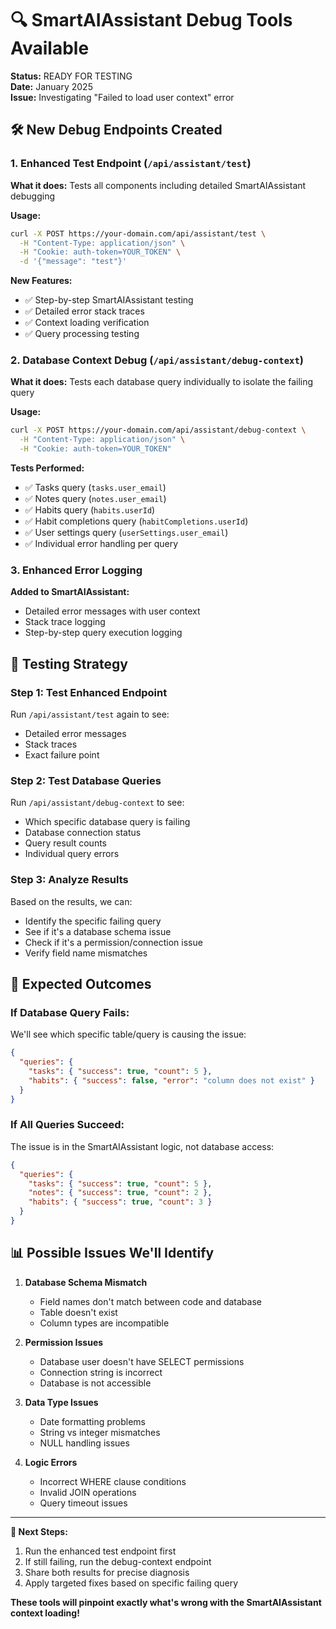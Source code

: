 # 🔍 SmartAIAssistant Debug Tools Available

**Status:** READY FOR TESTING  
**Date:** January 2025  
**Issue:** Investigating "Failed to load user context" error 

## 🛠️ **New Debug Endpoints Created**

### **1. Enhanced Test Endpoint** (`/api/assistant/test`)
**What it does:** Tests all components including detailed SmartAIAssistant debugging

**Usage:**
```bash
curl -X POST https://your-domain.com/api/assistant/test \
  -H "Content-Type: application/json" \
  -H "Cookie: auth-token=YOUR_TOKEN" \
  -d '{"message": "test"}'
```

**New Features:**
- ✅ Step-by-step SmartAIAssistant testing
- ✅ Detailed error stack traces
- ✅ Context loading verification
- ✅ Query processing testing

### **2. Database Context Debug** (`/api/assistant/debug-context`)
**What it does:** Tests each database query individually to isolate the failing query

**Usage:**
```bash
curl -X POST https://your-domain.com/api/assistant/debug-context \
  -H "Content-Type: application/json" \
  -H "Cookie: auth-token=YOUR_TOKEN"
```

**Tests Performed:**
- ✅ Tasks query (`tasks.user_email`)
- ✅ Notes query (`notes.user_email`)
- ✅ Habits query (`habits.userId`)
- ✅ Habit completions query (`habitCompletions.userId`)
- ✅ User settings query (`userSettings.user_email`)
- ✅ Individual error handling per query

### **3. Enhanced Error Logging**
**Added to SmartAIAssistant:**
- Detailed error messages with user context
- Stack trace logging
- Step-by-step query execution logging

## 🧪 **Testing Strategy**

### **Step 1: Test Enhanced Endpoint**
Run `/api/assistant/test` again to see:
- Detailed error messages
- Stack traces
- Exact failure point

### **Step 2: Test Database Queries**
Run `/api/assistant/debug-context` to see:
- Which specific database query is failing
- Database connection status
- Query result counts
- Individual query errors

### **Step 3: Analyze Results**
Based on the results, we can:
- Identify the specific failing query
- See if it's a database schema issue
- Check if it's a permission/connection issue
- Verify field name mismatches

## 🎯 **Expected Outcomes**

### **If Database Query Fails:**
We'll see which specific table/query is causing the issue:
```json
{
  "queries": {
    "tasks": { "success": true, "count": 5 },
    "habits": { "success": false, "error": "column does not exist" }
  }
}
```

### **If All Queries Succeed:**
The issue is in the SmartAIAssistant logic, not database access:
```json
{
  "queries": {
    "tasks": { "success": true, "count": 5 },
    "notes": { "success": true, "count": 2 },
    "habits": { "success": true, "count": 3 }
  }
}
```

## 📊 **Possible Issues We'll Identify**

1. **Database Schema Mismatch**
   - Field names don't match between code and database
   - Table doesn't exist
   - Column types are incompatible

2. **Permission Issues**
   - Database user doesn't have SELECT permissions
   - Connection string is incorrect
   - Database is not accessible

3. **Data Type Issues**
   - Date formatting problems
   - String vs integer mismatches
   - NULL handling issues

4. **Logic Errors**
   - Incorrect WHERE clause conditions
   - Invalid JOIN operations
   - Query timeout issues

---

**🚀 Next Steps:**
1. Run the enhanced test endpoint first
2. If still failing, run the debug-context endpoint
3. Share both results for precise diagnosis
4. Apply targeted fixes based on specific failing query

**These tools will pinpoint exactly what's wrong with the SmartAIAssistant context loading!**